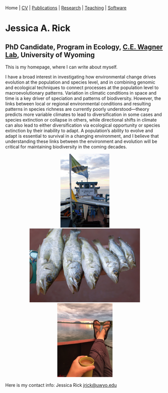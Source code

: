 Home | [CV](cv/cv.html) | [Publications](publications/pubs.html) | [Research](research/research.html) | [Teaching](teaching/teaching.html) | [Software](software/tools.html)

# Jessica A. Rick
## PhD Candidate, Program in Ecology, [C.E. Wagner Lab](http://www.cewagnerlab.com), University of Wyoming

This is my homepage, where I can write about myself.

I have a broad interest in investigating how environmental change drives evolution at the population and species level, and in combining genomic and ecological techniques to connect processes at the population level to macroevolutionary patterns. Variation in climatic conditions in space and time is a key driver of speciation and patterns of biodiversity. However, the links between local or regional environmental conditions and resulting patterns in species richness are currently poorly understood—theory predicts more variable climates to lead to diversification in some cases and species extinction or collapse in others, while directional shifts in climate can also lead to either diversification via ecological opportunity or species extinction by their inability to adapt. A population’s ability to evolve and adapt is essential to survival in a changing environment, and I believe that understanding these links between the environment and evolution will be critical for maintaining biodiversity in the coming decades.

<center>
<img src="DSC_0210.JPG" width=155></img> 
<img src="DSC_0281.JPG" width=350></img> 
<img src="IMG_7306.jpg" width=175></img>
</center>

Here is my contact info:
Jessica Rick
[jrick@uwyo.edu](jrick@uwyo.edu)